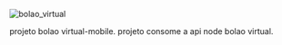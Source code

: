 ![bolao_virtual](https://user-images.githubusercontent.com/36282520/128405393-a09bfe97-d1a0-4772-b950-d599007aafee.gif)

projeto bolao virtual-mobile. 
projeto consome a api node bolao virtual.
